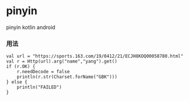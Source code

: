 # pinyin
pinyin kotlin android


### 用法

`val url = "https://sports.163.com/19/0412/21/ECJH8KOQ00058780.html" `  
`val r = Http(url).arg("name","yang").get() `  
`if (r.OK) {`  
`    r.needDecode = false`  
`    println(r.str(Charset.forName("GBK")))`  
`} else {`  
`    println("FAILED")`  
`}`   

